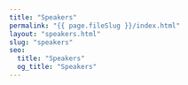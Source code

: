 ```yaml
---
title: "Speakers"
permalink: "{{ page.fileSlug }}/index.html"
layout: "speakers.html"
slug: "speakers"
seo:
  title: "Speakers"
  og_title: "Speakers"
---
```

